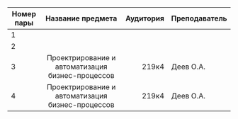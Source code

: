 | Номер пары | Название предмета | Аудитория | Преподаватель |  
| ---------- |:-----------------:| ---------:| --------------| 
|1| | | |
|2| | | |
| 3     | Проектрирование и автоматизация бизнес-процессов | 219к4  | Деев О.А.|
| 4      | Проектрирование и автоматизация бизнес-процессов | 219к4  | Деев О.А.|

